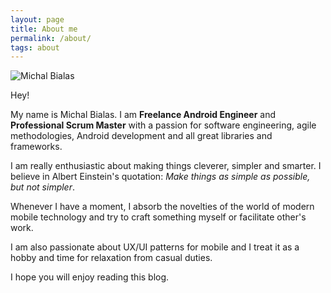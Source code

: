 ```yaml
---
layout: page
title: About me
permalink: /about/
tags: about
---
```

<div class="about">
  <img src="{{ site.baseurl }}/images/me.jpg" alt="Michal Bialas" class="avatar" />
</div>

Hey!

My name is Michal Bialas. I am  **Freelance Android Engineer** and **Professional Scrum Master** with a passion for software engineering, agile methodologies, Android development and all great libraries and frameworks.

I am really enthusiastic about making things cleverer, simpler and smarter. I believe in Albert Einstein's quotation: *Make things as simple as possible, but not simpler*.

Whenever I have a moment, I absorb the novelties of the world of modern mobile technology and try to craft something myself or facilitate other's work.

I am also passionate about UX/UI patterns for mobile and I treat it as a hobby and time for relaxation from casual duties.

I hope you will enjoy reading this blog.
